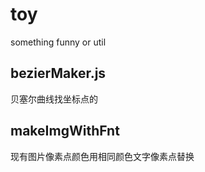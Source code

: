 # toy
something funny or util

## bezierMaker.js
贝塞尔曲线找坐标点的
## makeImgWithFnt
现有图片像素点颜色用相同颜色文字像素点替换

